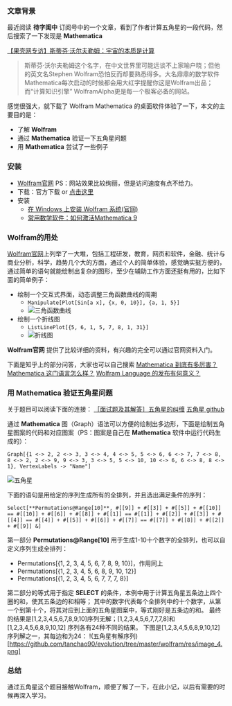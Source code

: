 
### 文章背景
最近阅读 **待字闺中** 订阅号中的一个文章，看到了作者计算五角星的一段代码，然后搜索了一下发现是 **Mathematica** 

[【果壳网专访】斯蒂芬·沃尔夫勒姆：宇宙的本质是计算](http://www.guokr.com/article/439770/#rd)
> 斯蒂芬·沃尔夫勒姆这个名字，在中文世界里可能远谈不上家喻户晓；但他的英文名Stephen Wolfram恐怕反而却要熟悉得多。大名鼎鼎的数学软件Mathematica每次启动的时候都会用大红字提醒你这是Wolfram出品；而“计算知识引擎” WolframAlpha更是每一个极客必备的网站。

感觉很强大，就下载了 Wolfram Mathematica 的桌面软件体验了一下，本文的主要目的是：
- 了解 **Wolfram**
- 通过 **Mathematica** 验证一下五角星问题
- 用 **Mathematica** 尝试了一些例子

### 安装
- [Wolfram官网](http://wolfram.com/) PS：网站效果比较绚丽，但是访问速度有点不给力。
- 下载：官方下载 or [点击这里](http://pan.baidu.com/s/1i4VBCWX)
- 安装
	- [在 Windows 上安装 Wolfram 系统(官网)](http://support.wolfram.com/kb/12440)
	- [常用数学软件：如何激活Mathematica 9](http://jingyan.baidu.com/article/1876c852b44b8a890b1376ef.html)


### Wolfram的用处
[Wolfram官网](http://wolfram.com/)上列举了一大堆，包括工程研发，教育，网页和软件，金融、统计与商业分析，科学，趋势几个大的方面，通过个人的简单体验，感觉确实挺方便的，通过简单的语句就能绘制出复杂的图形，至少在辅助工作方面还挺有用的，比如下面的简单例子：
- 绘制一个交互式界面，动态调整三角函数曲线的周期
	- `Manipulate[Plot[Sin[a x], {x, 0, 10}], {a, 1, 5}]`
	- ![三角函数曲线](https://github.com/tanchao90/evolution/tree/master/wolfram/res/image_1.png)
- 绘制一个折线图
	- `ListLinePlot[{5, 6, 1, 5, 7, 8, 1, 31}]`
	- ![折线图](https://github.com/tanchao90/evolution/tree/master/wolfram/res/image_2.png)

**Wolfram官网** 提供了比较详细的资料，有兴趣的完全可以通过官网资料入门。

下面是知乎上的部分问答，大家也可以自己搜索
[Mathematica 到底有多厉害？](https://www.zhihu.com/question/27834147)
[Mathematica 这门语言怎么样？](https://www.zhihu.com/question/20324243)
[Wolfram Language 的发布有何意义？](https://www.zhihu.com/question/22860404)

### 用 **Mathematica** 验证五角星问题
关于题目可以阅读下面的连接：
[［面试题及其解答］五角星的纠缠](http://chuansong.me/n/2752733)
[五角星 github](https://github.com/tanchao90/daiziguizhong/tree/master/pentagram)

通过 **Mathematica** 图（Graph）语法可以方便的绘制出多边形，下面是绘制五角星图案的代码和对应图案（PS：图案是自己在 **Mathematica** 软件中运行代码生成的）：
```
Graph[{1 <-> 2, 2 <-> 3, 3 <-> 4, 4 <-> 5, 5 <-> 6, 6 <-> 7, 7 <-> 8, 8 <-> 2, 2 <-> 9, 9 <-> 3, 3 <-> 5, 5 <-> 10, 10 <-> 6, 6 <-> 8, 8 <-> 1}, VertexLabels -> "Name"]
```
![五角星](https://github.com/tanchao90/evolution/tree/master/wolfram/res/image_3.png)

下面的语句是用给定的序列生成所有的全排列，并且选出满足条件的序列：
```
Select[**Permutations@Range[10]**, #[[9]] + #[[3]] + #[[5]] + #[[10]] == #[[10]] + #[[6]] + #[[8]] + #[[1]] == #[[1]] + #[[2]] + #[[3]] + #[[4]] == #[[4]] + #[[5]] + #[[6]] + #[[7]] == #[[7]] + #[[8]] + #[[2]] + #[[9]] &]
```

第一部分 **Permutations@Range[10]** 用于生成1-10十个数字的全排列，也可以自定义序列生成全排列：
- Permutations[{1, 2, 3, 4, 5, 6, 7, 8, 9, 10}]，作用同上
- Permutations[{1, 2, 3, 4, 5, 6, 8, 9, 10, 12}]
- Permutations[{1, 2, 3, 4, 5, 6, 7, 7, 7, 8}]

第二部分的等式用于指定 **SELECT** 的条件，本例中用于计算五角星五条边上四个圈的和，使其五条边的和相等；
其中的数字代表每个全排列中的十个数字，从第一个到第十个，将其对应到上面的五角星图案中，等式刚好是五条边的和。
最终的结果是[1,2,3,4,5,6,7,8,9,10]序列无解；[1,2,3,4,5,6,7,7,7,8]和[1,2,3,4,5,6,8,9,10,12] 序列各有24种不同的结果。
下图是[1,2,3,4,5,6,8,9,10,12]序列解之一，其每边和为24：
!(五角星有解序列)[https://github.com/tanchao90/evolution/tree/master/wolfram/res/image_4.png]

### 总结
通过五角星这个题目接触Wolfram，顺便了解了一下，在此小记，以后有需要的时候再深入学习。
